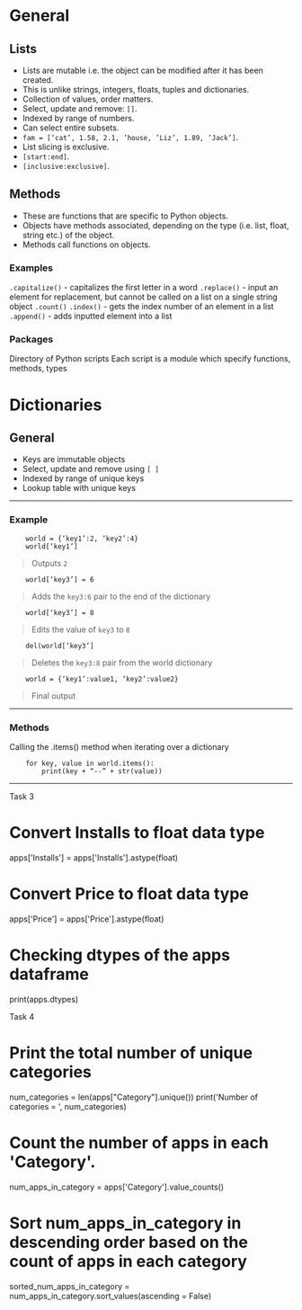 # General  

## Lists  
- Lists are mutable i.e. the object can be modified after it has been created.  
- This is unlike strings, integers, floats, tuples and dictionaries.  
- Collection of values, order matters.  
- Select, update and remove: `[]`.  
- Indexed by range of numbers.  
- Can select entire subsets.  
- `fam = [‘cat’, 1.58, 2.1, ’house, ’Liz’, 1.89, ’Jack’]`.  
- List slicing is exclusive.  
- `[start:end]`.  
- `[inclusive:exclusive]`.  

## Methods
- These are functions that are specific to Python objects.  
- Objects have methods associated, depending on the type (i.e. list, float, string etc.) of the object.  
- Methods call functions on objects.  

### Examples
`.capitalize()` - capitalizes the first letter in a word
`.replace()` - input an element for replacement, but cannot be called on a list on a single string object
`.count()`
`.index()` - gets the index number of an element in a list
`.append()` - adds inputted element into a list


### Packages
Directory of Python scripts
Each script is a module which specify functions, methods, types

# Dictionaries  

## General  

- Keys are immutable objects  
- Select, update and remove using `[ ]`  
- Indexed by range of unique keys  
- Lookup table with unique keys  

---

### Example  

        world = {‘key1’:2, ‘key2’:4}  
        world[‘key1’]  

> Outputs `2`  

        world[‘key3’] = 6  

> Adds the `key3:6` pair to the end of the dictionary  

        world[‘key3’] = 8  

> Edits the value of `key3` to `8`  

        del(world[‘key3’]  

> Deletes the `key3:8` pair from the world dictionary  

        world = {‘key1’:value1, ‘key2’:value2}  

> Final output

---

### Methods  

Calling the .items() method when iterating over a dictionary  

        for key, value in world.items():  
            print(key + “--” + str(value))  

---



Task 3
# Convert Installs to float data type
apps['Installs'] = apps['Installs'].astype(float)

# Convert Price to float data type
apps['Price'] = apps['Price'].astype(float)

# Checking dtypes of the apps dataframe
print(apps.dtypes)


Task 4
# Print the total number of unique categories
num_categories = len(apps["Category"].unique())
print('Number of categories = ', num_categories)

# Count the number of apps in each 'Category'. 
num_apps_in_category = apps['Category'].value_counts()

# Sort num_apps_in_category in descending order based on the count of apps in each category
sorted_num_apps_in_category = num_apps_in_category.sort_values(ascending = False)



